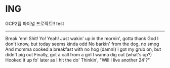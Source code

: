 # ING
GCP2팀 파이널 프로젝트!!
test


----------------------------
Break 'em!
Shit!
Yo! Yeah!
Just wakin' up in the mornin', gotta thank God
I don't know, but today seems kinda odd
No barkin' from the dog, no smog
And momma cooked a breakfast with no hog (damn!)
I got my grub on, but didn't pig out
Finally, got a call from a girl I wanna dig out (what's up?)
Hooked it up fo' later as I hit the do'
Thinkin', "Will I live another 24'?"
